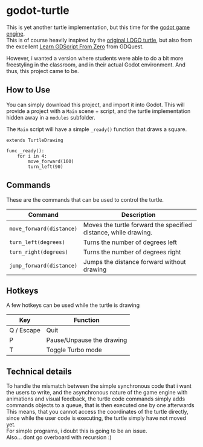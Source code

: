 godot-turtle
============
 
This is yet another turtle implementation, but this time for the [godot game engine](godot.com).  
This is of course heavily inspired by the [original LOGO turtle](https://techcommunity.microsoft.com/t5/small-basic-blog/small-basic-the-history-of-the-logo-turtle/ba-p/337073), but also from the excellent [Learn GDScript From Zero](https://github.com/GDQuest/learn-gdscript) from GDQuest.

However, i wanted a version where students were able to do a bit more freestyling in the classroom, and in their actual Godot environment. And thus, this project came to be.

## How to Use

You can simply download this project, and import it into Godot. This will provide a project with a `Main` scene + script, and the turtle implementation hidden away in a `modules` subfolder.

The `Main` script will have a simple `_ready()` function that draws a square.

    extends TurtleDrawing

    func _ready():
        for i in 4:
            move_forward(100)
            turn_left(90)

## Commands

These are the commands that can be used to control the turtle.

| Command                  | Description                                                     |
| ------------------------ | --------------------------------------------------------------- |
| `move_forward(distance)` | Moves the turtle forward the specified distance, while drawing. |
| `turn_left(degrees)`     | Turns the number of degrees left                                |
| `turn_right(degrees)`    | Turns the number of degrees right                               |
| `jump_forward(distance)` | Jumps the distance forward without drawing                      |

## Hotkeys

A few hotkeys can be used while the turtle is drawing

| Key        | Function                  |
| ---------- | ------------------------- |
| Q / Escape | Quit                      |
| P          | Pause/Unpause the drawing |
| T          | Toggle Turbo mode         |

## Technical details

To handle the mismatch between the simple synchronous code that i want the users to write, and the asynchronous nature of the game engine with animations and visual feedback, the turtle code commands simply adds commands objects to a queue, that is then executed one by one afterwards
This means, that you cannot access the coordinates of the turtle directly, since while the user code is executing, the turtle simply have not moved yet.  
For simple programs, i doubt this is going to be an issue.  
Also... dont go overboard with recursion :)

